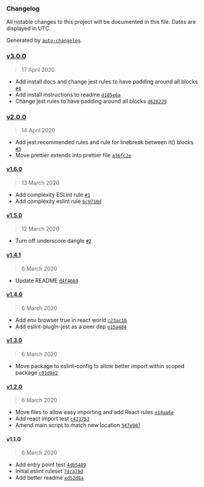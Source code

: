 ### Changelog

All notable changes to this project will be documented in this file. Dates are displayed in UTC.

Generated by [`auto-changelog`](https://github.com/CookPete/auto-changelog).

### [v3.0.0](https://github.com/lyvly-living/eslint-config-lyvly/compare/v2.0.0...v3.0.0)

> 17 April 2020

- Add install docs and change jest rules to have padding around all blocks [`#4`](https://github.com/lyvly-living/eslint-config-lyvly/pull/4)
- Add install instructions to readme [`d185e6a`](https://github.com/lyvly-living/eslint-config-lyvly/commit/d185e6a74ae1f0e3a071b51005c154c3602d8530)
- Change jest rules to have padding around all blocks [`d620229`](https://github.com/lyvly-living/eslint-config-lyvly/commit/d620229869ae664ce37fde2b6d5a7ac05248db4e)

### [v2.0.0](https://github.com/lyvly-living/eslint-config-lyvly/compare/v1.6.0...v2.0.0)

> 14 April 2020

- Add jest:recommended rules and rule for linebreak between it() blocks [`#3`](https://github.com/lyvly-living/eslint-config-lyvly/pull/3)
- Move prettier extends into prettier file [`a36fc2e`](https://github.com/lyvly-living/eslint-config-lyvly/commit/a36fc2e8fe0c6133db32ffdc908165fe9faa3d2e)

#### [v1.6.0](https://github.com/lyvly-living/eslint-config-lyvly/compare/v1.5.0...v1.6.0)

> 13 March 2020

- Add complexity ESLint rule [`#1`](https://github.com/lyvly-living/eslint-config-lyvly/pull/1)
- Add complexity eslint rule [`6c9710d`](https://github.com/lyvly-living/eslint-config-lyvly/commit/6c9710d21f820c754715527da80de1f55ed7ab7f)

#### [v1.5.0](https://github.com/lyvly-living/eslint-config-lyvly/compare/v1.4.1...v1.5.0)

> 12 March 2020

- Turn off underscore dangle [`#2`](https://github.com/lyvly-living/eslint-config-lyvly/pull/2)

#### [v1.4.1](https://github.com/lyvly-living/eslint-config-lyvly/compare/v1.4.0...v1.4.1)

> 6 March 2020

- Update README [`d4f4669`](https://github.com/lyvly-living/eslint-config-lyvly/commit/d4f46693d396a5e3b29a815f29efdc8107b400a5)

#### [v1.4.0](https://github.com/lyvly-living/eslint-config-lyvly/compare/v1.3.0...v1.4.0)

> 6 March 2020

- Add env browser true in react world [`c23ac16`](https://github.com/lyvly-living/eslint-config-lyvly/commit/c23ac1647e9ed1beab6563dd591772c41722599b)
- Add eslint-plugin-jest as a peer dep [`e15a484`](https://github.com/lyvly-living/eslint-config-lyvly/commit/e15a4848e083be74d8acb1a4e2b3227b67c973ab)

#### [v1.3.0](https://github.com/lyvly-living/eslint-config-lyvly/compare/v1.2.0...v1.3.0)

> 6 March 2020

- Move package to eslint-config to allow better import within scoped package [`c01d9e2`](https://github.com/lyvly-living/eslint-config-lyvly/commit/c01d9e2e67318f429c8b16b436a28ac3de316fe7)

#### [v1.2.0](https://github.com/lyvly-living/eslint-config-lyvly/compare/v1.1.0...v1.2.0)

> 6 March 2020

- Move files to allow easy importing and add React rules [`e14aa6e`](https://github.com/lyvly-living/eslint-config-lyvly/commit/e14aa6e91cd7636df8f70d39df66bdf3b4b620b3)
- Add react import test [`c421753`](https://github.com/lyvly-living/eslint-config-lyvly/commit/c421753b35ce94045a9d4063000f98eee754ffe2)
- Amend main script to match new location [`547e907`](https://github.com/lyvly-living/eslint-config-lyvly/commit/547e907f6107e32f12c59612ef7c27e7369046df)

#### v1.1.0

> 6 March 2020

- Add entry point test [`4db5489`](https://github.com/lyvly-living/eslint-config-lyvly/commit/4db5489861e6a562032f0627b172e03cbc48a614)
- Initial eslint ruleset [`7dca79d`](https://github.com/lyvly-living/eslint-config-lyvly/commit/7dca79dc479246a7cfb070c23eb7038ed6821674)
- Add better readme [`ed52d8a`](https://github.com/lyvly-living/eslint-config-lyvly/commit/ed52d8ab4c5fb897c6983e59415edf78f282f9c8)
